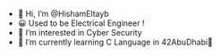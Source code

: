 - 👋 Hi, I’m @HishamEltayb
- 😀 Used to be Electrical Engineer !
- 👀 I’m interested in Cyber Security
- 🌱 I’m currently learning C Language in 42AbuDhabi💙
